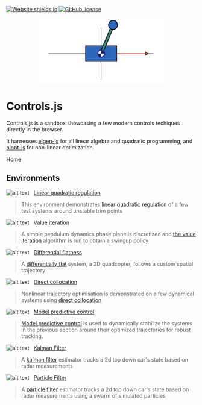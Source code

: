 [![Website shields.io](https://img.shields.io/website-up-down-green-red/http/shields.io.svg)](https://bertrandbev.github.io/controls-js/#/)
[![GitHub license](https://img.shields.io/github/license/Naereen/StrapDown.js.svg)](https://github.com/Naereen/StrapDown.js/blob/master/LICENSE)

<p align="center">
  <img width="340" src="/src/assets/logo.png">
</p>

# Controls.js

Controls.js is a sandbox showcasing a few modern controls techiques directly in the browser.

It harnesses [eigen-js](https://github.com/BertrandBev/eigen-js) for all linear algebra and quadratic programming, and [nlopt-js](https://github.com/BertrandBev/nlopt-js) for non-linear optimization.

[Home](https://bertrandbev.github.io/controls-js/#/)

## Environments

![alt text](https://api.iconify.design/mdi-matrix.svg?color=purple&width=25&height=25) &nbsp;   [Linear quadratic regulation]()

> This environment demonstrates [linear quadratic regulation](https://en.wikipedia.org/wiki/Linear%E2%80%93quadratic_regulator) of a few test systems around unstable trim points

![alt text](https://api.iconify.design/mdi-restore.svg?color=purple&width=25&height=25) &nbsp;   [Value iteration]()

> A simple pendulum dynamics phase plane is discretized and [the value iteration](https://en.wikipedia.org/wiki/Markov_decision_process#Value_iteration) algorithm is run to obtain a swingup policy

![alt text](https://api.iconify.design/mdi-infinity.svg?color=purple&width=25&height=25) &nbsp;   [Differential flatness]()

> A [differentially flat](https://en.wikipedia.org/wiki/Flatness_(systems_theory)) system, a 2D quadcopter, follows a custom spatial trajectory

![alt text](https://api.iconify.design/mdi-vector-curve.svg?color=purple&width=25&height=25) &nbsp;   [Direct collocation]()

> Nonlinear trajectory optimisation is demonstrated on a few dynamical systems using [direct collocation](https://en.wikipedia.org/wiki/Trajectory_optimization)

![alt text](https://api.iconify.design/mdi-camera-timer.svg?color=purple&width=25&height=25) &nbsp;   [Model predictive control]()

> [Model predictive control](https://en.wikipedia.org/wiki/Model_predictive_control) is used to dynamically stabilize the systems in the previous section around their optimized trajectories for robust tracking.

![alt text](https://api.iconify.design/mdi-chart-bell-curve.svg?color=purple&width=25&height=25) &nbsp;   [Kalman Filter]()

> A [kalman filter](https://en.wikipedia.org/wiki/Kalman_filter) estimator tracks a 2d top down car's state based on radar measurements

![alt text](https://api.iconify.design/mdi-dots-hexagon.svg?color=purple&width=25&height=25) &nbsp;   [Particle Filter]()

> A [particle filter](https://en.wikipedia.org/wiki/Particle_filter) estimator tracks a 2d top down car's state based on radar measurements using a swarm of simulated particles

